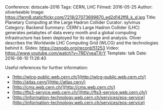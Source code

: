 Conference: dotscale-2016
Tags: CERN, LHC
Filmed: 2016-05-25
Author: oliverkeeble
Image: https://farm8.staticflickr.com/7218/27073699870_ed2d142ff8_k_d.jpg
Title: Planetary Computing at the Large Hadron Collider
Curator: sylvinus
Category: Backend
Summary: CERN's Large Hadron Collider (LHC) generates petabytes of data every month and a global computing infrastructure has been deployed for its storage and analysis. Oliver describes the Worldwide LHC Computing Grid (WLCG) and the technologies behind it.
Slides: https://zenodo.org/record/51253
Video: https://www.youtube.com/watch?v=7REVveaTXrY
Template: talk
Date: 2016-06-10 11:26:40

Useful references for further information:
- [http://wlcg-public.web.cern.ch/](http://wlcg-public.web.cern.ch/)
- [http://atlas.cern/](http://atlas.cern/)
- [http://cms.web.cern.ch/](http://cms.web.cern.ch/)
- [http://fts3-service.web.cern.ch/](http://fts3-service.web.cern.ch/)
- [http://information-technology.web.cern.ch/services/eos-service](http://information-technology.web.cern.ch/services/eos-service)